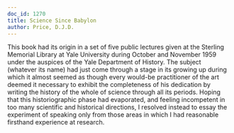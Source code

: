 ```yaml
---
doc_id: 1270
title: Science Since Babylon
author: Price, D.J.D.
---
```


This book had its origin in a set of five public lectures given
at the Sterling Memorial Library at Yale University during
October and November 1959 under the auspices of the Yale Department
of History.
  The subject (whatever its name) had just come through
a stage in its growing up during which it almost seemed as
though every would-be practitioner of the art deemed it
necessary to exhibit the completeness of his dedication by
writing the history of the whole of science through all its
periods.  Hoping that this historiographic phase had
evaporated, and feeling incompetent in too many scientific
and historical directions, I resolved instead to essay the
experiment of speaking only from those areas in which I had
reasonable firsthand experience at research.